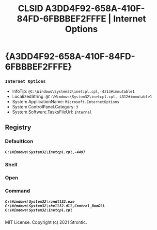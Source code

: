 ﻿---
title: "CLSID A3DD4F92-658A-410F-84FD-6FBBBEF2FFFE | Internet Options"
excerpt: What is COM-Object CLSID A3DD4F92-658A-410F-84FD-6FBBBEF2FFFE?
---

# {A3DD4F92-658A-410F-84FD-6FBBBEF2FFFE}

### `Internet Options`
* InfoTip: `@C:\Windows\System32\inetcpl.cpl,-4313#immutable1`
* LocalizedString: `@C:\Windows\System32\inetcpl.cpl,-4312#immutable1`
* System.ApplicationName: `Microsoft.InternetOptions`
* System.ControlPanel.Category: `3`
* System.Software.TasksFileUrl: `Internal`

## Registry


### DefaultIcon

##### `C:\Windows\System32\inetcpl.cpl,-4487`

### Shell


### Open


### Command

##### `C:\Windows\System32\rundll32.exe C:\Windows\System32\shell32.dll,Control_RunDLL C:\Windows\System32\inetcpl.cpl`

MIT License. Copyright (c) 2021 Strontic.


